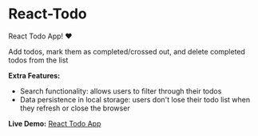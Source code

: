 # React-Todo

React Todo App! ❤️ 

Add todos, mark them as completed/crossed out, and delete completed todos from the list

**Extra Features:**
- Search functionality: allows users to filter through their todos
- Data persistence in local storage: users don't lose their todo list when they refresh or close the browser

**Live Demo:**
[React Todo App](https://elated-lichterman-dab95c.netlify.com/)
